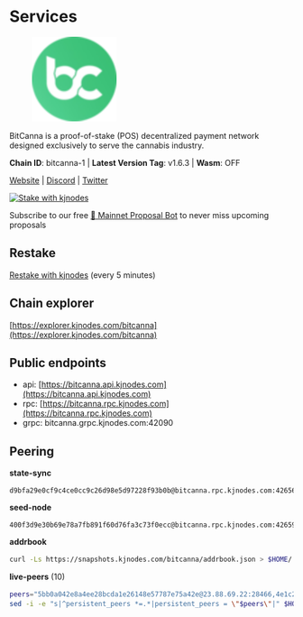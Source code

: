 # Services

<figure><img src="https://raw.githubusercontent.com/kj89/cosmos-images/main/logos/bitcanna.png" width="150" alt=""><figcaption></figcaption></figure>

BitCanna is a proof-of-stake (POS) decentralized payment network designed exclusively to serve the cannabis industry. 

**Chain ID**: bitcanna-1 | **Latest Version Tag**: v1.6.3 | **Wasm**: OFF

[Website](https://www.bitcanna.io) | [Discord](https://discord.gg/9AVrzaVQvs) | [Twitter](https://twitter.com/BitCannaGlobal)

[![Stake with kjnodes](https://i.ibb.co/cr44Q8j/button-stake-with-kjnodes.png)](https://restake.app/bitcanna/bcnavaloper1aym6s8eza7kjvnxuwxufrzccz6vqvgnsc47cc7)

Subscribe to our free [🤖 Mainnet Proposal Bot](https://t.me/kjnodes_proposal_bot) to never miss upcoming proposals

## Restake

[Restake with kjnodes](https://restake.app/bitcanna/bcnavaloper1aym6s8eza7kjvnxuwxufrzccz6vqvgnsc47cc7) (every 5 minutes)
## Chain explorer
[https://explorer.kjnodes.com/bitcanna](https://explorer.kjnodes.com/bitcanna)

## Public endpoints

* api: [https://bitcanna.api.kjnodes.com](https://bitcanna.api.kjnodes.com)
* rpc: [https://bitcanna.rpc.kjnodes.com](https://bitcanna.rpc.kjnodes.com)
* grpc: bitcanna.grpc.kjnodes.com:42090

## Peering

**state-sync**

```text
d9bfa29e0cf9c4ce0cc9c26d98e5d97228f93b0b@bitcanna.rpc.kjnodes.com:42656
```

**seed-node**

```text
400f3d9e30b69e78a7fb891f60d76fa3c73f0ecc@bitcanna.rpc.kjnodes.com:42659
```

**addrbook**
```bash
curl -Ls https://snapshots.kjnodes.com/bitcanna/addrbook.json > $HOME/.bcna/config/addrbook.json
```

**live-peers** (10)
```bash
peers="5bb0a042e8a4ee28bcda1e26148e57787e75a42e@23.88.69.22:28466,4e1c2471efb89239fb04a4b75f9f87177fd91d00@95.217.151.241:26656,7c00beb4956bc40cd33ced6e2c2ffe07d4fa32e7@95.216.242.82:36656,104d7ec9d84c8da66b97d50669b8ba58f1b60470@62.171.180.31:26656,312237a27c62e21e3ec5e2a075cba0035db3fb66@95.217.42.107:26656,f68feb1847416930fa046a303242adde39ba92e6@154.12.232.8:26656,b212d5740b2e11e54f56b072dc13b6134650cfb5@169.155.168.54:26656,65b12d58cc642eb8a1eb4e8344eaf26afce2e6d3@37.120.191.47:36656,d9bfa29e0cf9c4ce0cc9c26d98e5d97228f93b0b@65.109.88.38:42656,d8a0facda705edbbdd2d79fb302e017df009e9da@207.244.231.189:26656"
sed -i -e "s|^persistent_peers *=.*|persistent_peers = \"$peers\"|" $HOME/.bcna/config/config.toml
```
